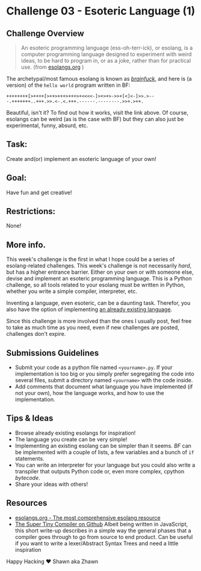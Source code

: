 # Challenge 03 - Esoteric Language (1)

## Challenge Overview

> An esoteric programming language (ess-oh-terr-ick), or esolang, is a computer programming language designed to experiment with weird ideas, to be hard to program in, or as a joke, rather than for practical use. (from [esolangs.org](https://esolangs.org/wiki/Esoteric_programming_language) )

The archetypal/most famous esolang is known as [*brainfuck*](https://esolangs.org/wiki/Brainfuck), and here is (a version) of the `hello world` program written in BF:

`++++++++[>++++[>++>+++>+++>+<<<<-]>+>+>->>+[<]<-]>>.>---.+++++++..+++.>>.<-.<.+++.------.--------.>>+.>++.`

Beautiful, isn't it? To find out how it works, visit the link above. Of course, esolangs can be weird (as is the case with BF) but they can also just be experimental, funny, absurd, etc. 

## Task:

Create and(or) implement an esoteric language of your own!

## Goal:

Have fun and get creative!

## Restrictions:

None!

## More info.

This week's challenge is the first in what I hope could be a series of esolang-related challenges. This week's challenge is not necessarily *hard*, but has a higher entrance barrier. Either on your own or with someone else, devise and implement an esoteric programming language. This is a Python challenge, so all tools related to your esolang must be written in Python, whether you write a simple compiler, interpreter, etc.

Inventing a language, even esoteric, can be a daunting task. Therefor, you also have the option of implementing [an already existing language](https://esolangs.org/wiki/Language_list). 

Since this challenge is more involved than the ones I usually post, feel free to take as much time as you need, even if new challenges are posted, challenges don't expire.

## Submissions Guidelines

* Submit your code as a python file named `<yourname>.py`. If your implementation is too big or you simply prefer segregating the code into several files, submit a directory named `<yourname>` with the code inside.
* Add comments that document what language you have implemented (if not your own), how the language works, and how to use the implementation.

## Tips & Ideas

* Browse already existing esolangs for inspiration!
* The language you create can be very simple!
* Implementing an existing esolang can be simpler than it seems. *BF* can be implemented with a couple of lists, a few variables and a bunch of `if` statements.
* You can write an interpreter for your language but you could also write a transpiler that outputs Python code or, even more complex, cpython *bytecode*.
* Share your ideas with others!

## Resources
* [esolangs.org - The most comprehensive esolang resource](https://esolangs.org/wiki/Main_Page)
* [The Super Tiny Compiler on Github](https://github.com/jamiebuilds/the-super-tiny-compiler) Albeit being written in JavaScript, this short write-up describes in a simple way the general phases that a compiler goes through to go from source to end product. Can be useful if you want to write a lexer/Abstract Syntax Trees and need a little inspiration

Happy Hacking ❤️ Shawn aka Zhawn
